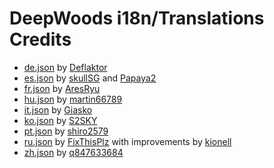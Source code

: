 # DeepWoods i18n/Translations Credits

 - [de.json](../i18n/de.json) by [Deflaktor](https://github.com/Deflaktor)
 - [es.json](../i18n/es.json) by [skullSG](https://forums.nexusmods.com/index.php?showuser=55091432) and [Papaya2](https://www.nexusmods.com/users/76307643)
 - [fr.json](../i18n/fr.json) by [AresRyu](https://forums.nexusmods.com/index.php?/user/31452340-aresryu/)
 - [hu.json](../i18n/hu.json) by [martin66789](https://www.nexusmods.com/users/27323031)
 - [it.json](../i18n/it.json) by [Giasko](https://github.com/Giasko0)
 - [ko.json](../i18n/ko.json) by [S2SKY](https://github.com/S2SKY)
 - [pt.json](../i18n/pt.json) by [shiro2579](https://github.com/shiro2579)
 - [ru.json](../i18n/ru.json) by [FixThisPlz](https://github.com/FixThisPlz) with improvements by [kionell](https://github.com/kionell)
 - [zh.json](../i18n/zh.json) by [q847633684](https://forums.nexusmods.com/index.php?showuser=76028173)
 